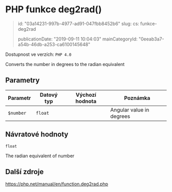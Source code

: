 PHP funkce deg2rad()
====================

> id: "03a14231-997b-4977-ad91-047fbb8452b6"
> slug:
> 	cs: funkce-deg2rad
> 
> publicationDate: "2019-09-11 10:04:03"
> mainCategoryId: "0eeab3a7-a54b-46db-a253-ca6100145648"

Dostupnost ve verzích: `PHP 4.0`

Converts the number in degrees to the radian equivalent


Parametry
--------------

| Parametr | Datový typ | Výchozí hodnota | Poznámka |
|-----|-----|-----|-----|
| `$number` | `float` |  | Angular value in degrees |


Návratové hodnoty
----------------

`float`

The radian equivalent of number

Další zdroje
------------

https://php.net/manual/en/function.deg2rad.php
